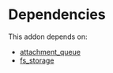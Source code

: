 # Dependencies

This addon depends on:

- [attachment_queue](https://github.com/bringout/oca-technical)
- [fs_storage](https://github.com/bringout/oca-storage)

